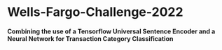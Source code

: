 # Wells-Fargo-Challenge-2022
**Combining the use of a Tensorflow Universal Sentence Encoder and a Neural Network for Transaction Category Classification**
